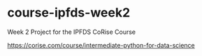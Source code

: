 # course-ipfds-week2
Week 2 Project for the IPFDS CoRise Course

https://corise.com/course/intermediate-python-for-data-science
